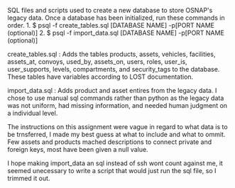 SQL files and scripts used to create a new database to store OSNAP's legacy data. Once a database has been initialized, run these commands in order. 1. $ psql -f create_tables.sql [DATABASE NAME] -p[PORT NAME (optional)] 2. $ psql -f import_data.sql [DATABASE NAME] -p[PORT NAME (optional)]

create_tables.sql : Adds the tables products, assets, vehicles, facilities, assets_at, convoys, used_by, assets_on, users, roles, user_is, user_supports, levels, compartments, and security_tags to the database. These tables have variables according to LOST documentation.

import_data.sql : Adds product and asset entires from the legacy data. I chose to use manual sql commands rather than python as the legacy data was not uniform, had missing information, and needed human judgment on a individual level.

The instructions on this assignment were vague in regard to what data is to be trnsferred, I made my best guess at what to include and what to ommit. Few assets and products mached descriptions to connect private and foreign keys, most have been given a null value.

I hope making import_data an sql instead of ssh wont count against me, it seemed unecessary to write a script that would just run the sql file, so I trimmed it out.
